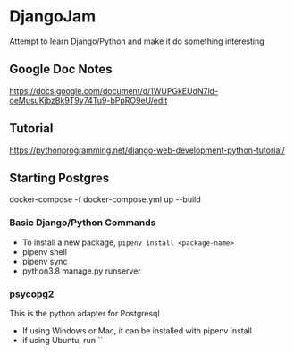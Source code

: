 # DjangoJam

Attempt to learn Django/Python and make it do something interesting

## Google Doc Notes

<https://docs.google.com/document/d/1WUPGkEUdN7ld-oeMusuKjbzBk9T9y74Tu9-bPpRO9eU/edit>

## Tutorial

<https://pythonprogramming.net/django-web-development-python-tutorial/>

## Starting Postgres

docker-compose -f docker-compose.yml up --build

### Basic Django/Python Commands

-   To install a new package, `pipenv install <package-name>`
-   pipenv shell
-   pipenv sync
-   python3.8 manage.py runserver

### psycopg2

This is the python adapter for Postgresql

-   If using Windows or Mac, it can be installed with pipenv install
-   if using Ubuntu, run ``
